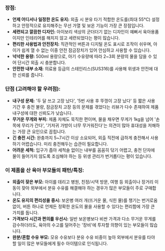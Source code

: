 ### 장점:

- **언제 어디서나 일정한 온도 유지:** 외출 시 분유 타기 적합한 온도를(최대 55℃) 설정하고 안정적으로 유지해주는 무선 가열 및 보온 기능이 가장 큰 장점입니다.
- **세련되고 깔끔한 디자인:** 아이보리 색상의 군더더기 없는 디자인이 예뻐서 육아용품이지만 인테리어를 해치지 않고 세련되었다는 평이 많습니다.
- **편리한 사용법과 안전장치:** 직관적인 버튼과 디지털 온도 표시로 조작이 쉬우며, 아이가 쉽게 열 수 없는 이중 안전 잠금장치가 있어 안심하고 사용할 수 있습니다.
- **넉넉한 용량:** 500ml 용량으로, 아기 수유량에 따라 2~3회 분량의 물을 담을 수 있어 단시간 외출 시 충분합니다.
- **안전한 내부 소재:** 의료용 등급의 스테인리스(SUS316)를 사용해 위생과 안전에 대한 신뢰를 줍니다.

### 단점 (고려해야 할 우려점):

- **내구성 문제:** '두 달 쓰고 고장 났다', '5번 사용 후 뚜껑이 고장 났다' 등 짧은 사용 기간 후 충전 불량, 잠금장치 고장 등의 문제를 겪었다는 리뷰가 다수 존재하여 제품 내구성에 대한 신뢰도가 낮습니다.
- **무거운 무게와 부피:** 제품 자체도 묵직한 편이며, 물을 채우면 무게가 1kg을 넘어 '손목에 무리가 간다', '기저귀 가방이 너무 무거워진다'는 의견이 많아 휴대성을 저해하는 가장 큰 요인으로 꼽힙니다.
- **긴 충전 시간:** 완충까지 5~7시간 이상 소요되어, 외출 직전에 급하게 충전해서 사용하기 어렵습니다. 미리 충전해두는 습관이 필요합니다.
- **어려운 세척:** 입구가 좁아 세척솔 없이는 내부를 꼼꼼히 닦기 어렵고, 충전 단자에 물이 들어가지 않도록 조심해야 하는 등 위생 관리가 번거롭다는 평이 있습니다.

### 이 제품을 산 육아 부모들의 패턴/특징:

- **외출이 잦은 부모:** 아이를 데리고 병원, 친정/시댁 방문, 여행 등 외출이나 장거리 이동이 잦아 외부에서 분유 수유를 해결해야 하는 경우가 많은 부모들이 주로 구매합니다.
- **온도 유지의 편리성을 중시:** 보온병 여러 개(뜨거운 물, 식힌 물)를 챙기는 번거로움 없이, 버튼 하나로 언제든 정확한 온도의 물을 사용할 수 있다는 편리함에 가장 큰 가치를 둡니다.
- **가격보다 시간과 편의를 우선시:** 일반 보온병보다 비싼 가격과 다소 무거운 무게를 감수하더라도, 육아의 수고를 덜어주는 '장비'에 투자할 의향이 있는 부모들이 많습니다.
- **완분/혼합 수유 부모:** 모유 수유보다 분유 수유 비중이 높아 외부에서 분유를 타야 할 일이 많은 부모들에게 필수 아이템으로 인식됩니다.
